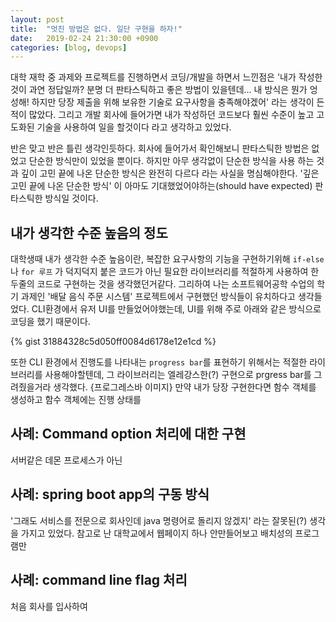 ```yaml
---
layout: post
title:  "멋진 방법은 없다. 일단 구현을 하자!"
date:   2019-02-24 21:30:00 +0900
categories: [blog, devops]
---
```


대학 재학 중 과제와 프로젝트를 진행하면서 코딩/개발을 하면서 느낀점은 '내가 작성한 것이 과연 정답일까? 분명 더 판타스틱하고 좋은 방법이 있을텐데... 내 방식은 뭔가 엉성해! 하지만 당장 제출을 위해 보유한 기술로 요구사항을 충족해야겠어' 라는 생각이 든적이 많았다. 그리고 개발 회사에 들어가면 내가 작성하던 코드보다 훨씬 수준이 높고 고도화된 기술을 사용하여 일을 할것이다 라고 생각하고 있었다.

반은 맞고 반은 틀린 생각인듯하다. 회사에 들어가서 확인해보니 판타스틱한 방법은 없었고 단순한 방식만이 있었을 뿐이다. 하지만 아무 생각없이 단순한 방식을 사용 하는 것과 깊이 고민 끝에 나온 단순한 방식은 완전히 다르다 라는 사실을 명심해야한다. '깊은 고민 끝에 나온 단순한 방식' 이 아마도 기대했었어야하는(should have expected) 판타스틱한 방식일 것이다.

## 내가 생각한 수준 높음의 정도
대학생때 내가 생각한 수준 높음이란, 복잡한 요구사항의 기능을 구현하기위해 `if-else` 나 `for 루프` 가 덕지덕지 붙은 코드가 아닌 필요한 라이브러리를 적절하게 사용하여 한두줄의 코드로 구현하는 것을 생각했던거같다. 그리하여 나는 소프트웨어공학 수업의 학기 과제인 '배달 음식 주문 시스템' 프로젝트에서 구현했던 방식들이 유치하다고 생각들었다. CLI환경에서 유저 UI를 만들었어야했는데, UI를 위해 주로 아래와 같은 방식으로 코딩을 했기 때문이다.

{% gist 31884328c5d050ff0084d6178e12e1cd %}

또한 CLI 환경에서 진행도를 나타내는 `progress bar`를 표현하기 위해서는 적절한 라이브러리를 사용해야할텐데, 그 라이브러리는 엘레강스한(?) 구현으로 prgress bar를 그려줬을거라 생각했다. 
{프로그레스바 이미지}
만약 내가 당장 구현한다면 함수 객체를 생성하고 함수 객체에는 진행 상태를 

## 사례: Command option 처리에 대한 구현
서버같은 데몬 프로세스가 아닌 

## 사례: spring boot app의 구동 방식
'그래도 서비스를 전문으로 회사인데 java 명령어로 돌리지 않겠지' 라는 잘못된(?) 생각을 가지고 있었다.
참고로 난 대학교에서 웹페이지 하나 안만들어보고 배치성의 프로그램만 

## 사례: command line flag 처리
처음 회사를 입사하여 


